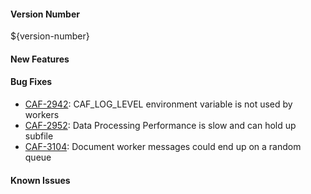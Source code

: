 #### Version Number
${version-number}

#### New Features

#### Bug Fixes
- [CAF-2942](https://jira.autonomy.com/browse/CAF-2942): CAF_LOG_LEVEL environment variable is not used by workers
- [CAF-2952](https://jira.autonomy.com/browse/CAF-2952): Data Processing Performance is slow and can hold up subfile
- [CAF-3104](https://jira.autonomy.com/browse/CAF-3104): Document worker messages could end up on a random queue

#### Known Issues
